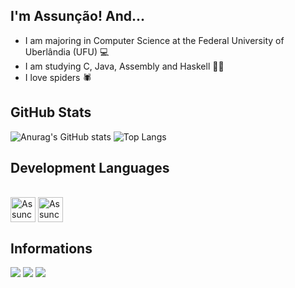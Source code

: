 ## I'm Assunção! And...

- I am majoring in Computer Science at the Federal University of Uberlândia (UFU) 💻
- I am studying C, Java, Assembly and Haskell 🧑‍💻
- I love spiders 🕷️

## GitHub Stats

![Anurag's GitHub stats](https://github-readme-stats.vercel.app/api?username=ArthurAssuncao0&hide=prs&count_private=true&show_icons=true&hide_border=false&title_color=A0A0A0&text_color=D3D3D3&icon_color=483D8B&bg_color=101010&include_all_commits=true&count_private=true&line_height=25&locale=en)
![Top Langs](https://github-readme-stats.vercel.app/api/top-langs/?username=ArthurAssuncao0&hide_border=false&title_color=A0A0A0&text_color=D3D3D3&icon_color=483D8B&bg_color=101010&include_all_commits=true&count_private=true&line_height=25&locale=en)

## Development Languages

<div style="display: inline_block"><br>
  <img align="center" alt="Assuncao-C" height="40" width="40" src="https://cdn.jsdelivr.net/gh/devicons/devicon/icons/c/c-original.svg">
  <img align="center" alt="Assuncao-C" height="40" width="40" src="https://cdn.jsdelivr.net/gh/devicons/devicon/icons/java/java-original.svg">
</div>

## Informations

<div>
  <a href="https://instagram.com/_assnx" target="_blank"><img src="https://img.shields.io/badge/-Instagram-%23E4405F?style=for-the-badge&logo=instagram&logoColor=white" target="_blank"></a>
  <a href = "mailto:arthuraassuncao004@gmail.com"><img src="https://img.shields.io/badge/-Gmail-%23333?style=for-the-badge&logo=gmail&logoColor=red" target="_blank"></a>
  <a href="https://www.linkedin.com/in/arthur-assun%C3%A7%C3%A3o-046b74268" target="_blank"><img src="https://img.shields.io/badge/-LinkedIn-%230077B5?style=for-the-badge&logo=linkedin&logoColor=white" target="_blank"></a>
</div>

  
